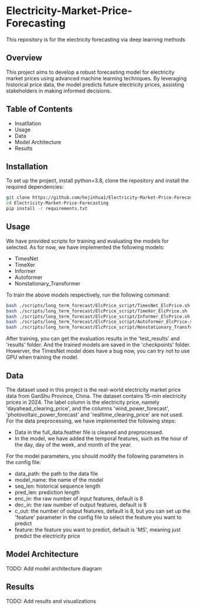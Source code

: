 # Electricity-Market-Price-Forecasting
This repository is for the electricity forecasting via deep learning methods
## Overview
This project aims to develop a robust forecasting model for electricity market prices using advanced machine learning techniques. By leveraging historical price data, the model predicts future electricity prices, assisting stakeholders in making informed decisions.
## Table of Contents
- Insatllation
- Usage
- Data
- Model Architecture
- Results
## Installation
To set up the project, install python=3.8, clone the repository and install the required dependencies:
```bash
git clone https://github.com/hejinhua1/Electricity-Market-Price-Forecasting.git
cd Electricity-Market-Price-Forecasting
pip install -r requirements.txt
```
## Usage
We have provided scripts for training and evaluating the models for selected. As for now, we have implemented the following models:
- TimesNet
- TimeXer
- Informer
- Autoformer
- Nonstationary_Transformer

To train the above models respectively, run the following command:
```bash
bash ./scripts/long_term_forecast/ElcPrice_script/TimesNet_ElcPrice.sh
bash ./scripts/long_term_forecast/ElcPrice_script/TimeXer_ElcPrice.sh
bash ./scripts/long_term_forecast/ElcPrice_script/Informer_ElcPrice.sh
bash ./scripts/long_term_forecast/ElcPrice_script/Autoformer_ElcPrice.sh
bash ./scripts/long_term_forecast/ElcPrice_script/Nonstationary_Transformer_ElcPrice.sh
```
After training, you can get the evaluation results in the 'test_results' and 'results' folder. And the trained models are saved in the 'checkpoints' folder.
Howerver, the TimesNet model does have a bug now, you can try not to use GPU when training the model.

## Data
The dataset used in this project is the real-world electricity market price data from GanShu Province, China. The dataset contains 15-min electricity prices in 2024.
The label column is the electricity price, namely 'dayahead_clearing_price', and the columns 'wind_power_forecast', 'photovoltaic_power_forecast' and 'realtime_clearing_price' 
are not used.
For the data preprocessing, we have implemented the following steps:
- Data in the full_data.feather file is cleaned and preprocessed.
- In the model, we have added the temporal features, such as the hour of the day, day of the week, and month of the year.

For the model parameters, you should modify the following parameters in the config file:
- data_path: the path to the data file
- model_name: the name of the model
- seq_len: historical sequence length 
- pred_len: prediction length
- enc_in: the raw number of input features, default is 8
- dec_in: the raw number of output features, default is 8
- c_out: the number of output features, default is 8, but you can set up the 'feature' parameter in the config file to select the feature you want to predict
- feature: the feature you want to predict, default is 'MS', meaning just predict the electricity price
## Model Architecture
TODO: Add model architecture diagram
## Results
TODO: Add results and visualizations
```
